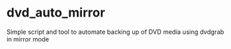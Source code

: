 # dvd_auto_mirror
Simple script and tool to automate backing up of DVD media using dvdgrab in mirror mode

